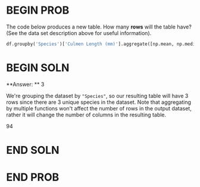 # BEGIN PROB

The code below produces a new table. How many **rows** will the table have? (See the data set description above for useful information).

```py
df.groupby('Species')['Culmen Length (mm)'].aggregate([np.mean, np.median])
```
# BEGIN SOLN
**Answer: ** 3

We're grouping the dataset by `"Species"`, so our resulting table will have 3 rows since there are 3 unique species in the dataset. Note that aggregating by multiple functions won't affect the number of rows in the output dataset, rather it will change the number of columns in the resulting table.

<average>94</average>

# END SOLN

# END PROB